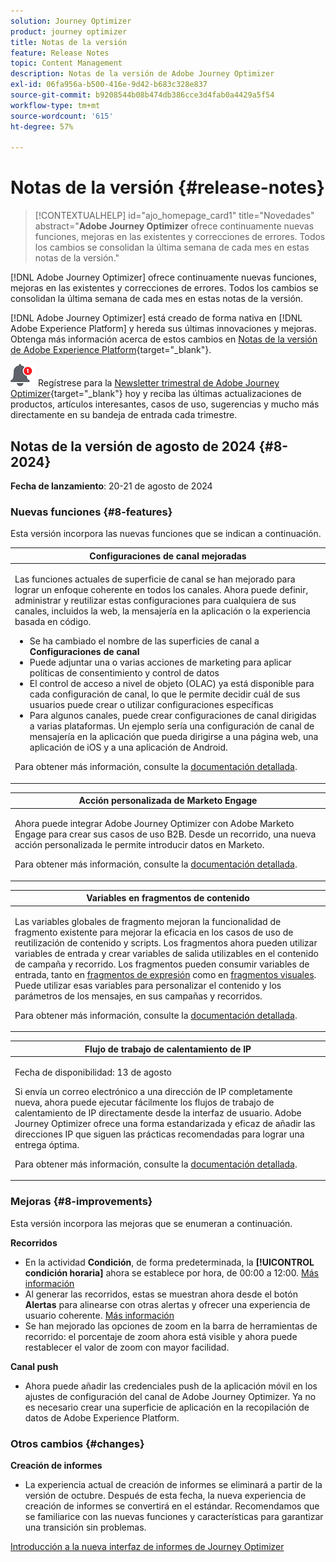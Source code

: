 ```yaml
---
solution: Journey Optimizer
product: journey optimizer
title: Notas de la versión
feature: Release Notes
topic: Content Management
description: Notas de la versión de Adobe Journey Optimizer
exl-id: 06fa956a-b500-416e-9d42-b683c328e837
source-git-commit: b9208544b08b474db386cce3d4fab0a4429a5f54
workflow-type: tm+mt
source-wordcount: '615'
ht-degree: 57%

---
```


# Notas de la versión {#release-notes}

>[!CONTEXTUALHELP]
>id="ajo_homepage_card1"
>title="Novedades"
>abstract="**Adobe Journey Optimizer** ofrece continuamente nuevas funciones, mejoras en las existentes y correcciones de errores. Todos los cambios se consolidan la última semana de cada mes en estas notas de la versión."

[!DNL Adobe Journey Optimizer] ofrece continuamente nuevas funciones, mejoras en las existentes y correcciones de errores. Todos los cambios se consolidan la última semana de cada mes en estas notas de la versión.

[!DNL Adobe Journey Optimizer] está creado de forma nativa en [!DNL Adobe Experience Platform] y hereda sus últimas innovaciones y mejoras. Obtenga más información acerca de estos cambios en [Notas de la versión de Adobe Experience Platform](https://experienceleague.adobe.com/docs/experience-platform/release-notes/latest.html?lang=es){target="_blank"}.

![Newsletter](../assets/do-not-localize/nl-icon.png) Regístrese para la [Newsletter trimestral de Adobe Journey Optimizer](https://www.adobe.com/subscription/Adobe_Journey_Optimizer_NL.html){target="_blank"} hoy y reciba las últimas actualizaciones de productos, artículos interesantes, casos de uso, sugerencias y mucho más directamente en su bandeja de entrada cada trimestre.

## Notas de la versión de agosto de 2024 {#8-2024}

**Fecha de lanzamiento**: 20-21 de agosto de 2024

<!--
>[!CAUTION]
>
>**Early release notes below are subject to change without prior notice until the release date**. Links, screens and updated documentation are published at the release date.
>
-->

### Nuevas funciones {#8-features}

Esta versión incorpora las nuevas funciones que se indican a continuación.

<!--table>
<thead>
<tr>
<th><strong>Guided Channel Setup</strong><br/></th>
</tr>
</thead>
<tbody>
<tr>
<td>
<p>Guided Channel Setup enables you to automate and validate channel setup in a unified experience, speeding up the process of getting started with Journey Optimizer. This new guided setup streamlines rapid channel configuration, ensuring all necessary resources are readily installed and working within Experience Platform, Journey Optimizer, and Data Collection. This enables marketing, product and data engineering teams to quickly begin with campaign and journey creation.</p>
</td>
</tr>
</tbody>
</table-->

<!--table>
<thead>
<tr>
<th><strong>Content Cards (Limited Availability)</strong><br/></th>
</tr>
</thead>
<tbody>
<tr>
<td>
<p>Content cards are a new digital messaging feature in Adobe Journey Optimizer that delivers personalized and engaging content directly within mobile apps and websites. Unlike traditional push notifications, Content Cards integrate seamlessly into the user interface, offering persistent, non-intrusive updates that enhance user interaction and experience.</p>
<p>This feature enables marketers to present relevant, rich media content to users, driving higher engagement and ensuring important messages are seen without disrupting the user journey.</p>
</br>
<p>Content card are currently only available for a set of organizations (Limited Availability). To gain access, contact your Adobe representative.</p>
</td>
</tr>
</tbody>
</table-->

<table>
<thead>
<tr>
<th><strong>Configuraciones de canal mejoradas</strong><br/></th>
</tr>
</thead>
<tbody>
<tr>
<td>
<p>Las funciones actuales de superficie de canal se han mejorado para lograr un enfoque coherente en todos los canales. Ahora puede definir, administrar y reutilizar estas configuraciones para cualquiera de sus canales, incluidos la web, la mensajería en la aplicación o la experiencia basada en código.</p>
<p><ul>
<li>Se ha cambiado el nombre de las superficies de canal a <strong>Configuraciones de canal</strong></li>
<li>Puede adjuntar una o varias acciones de marketing para aplicar políticas de consentimiento y control de datos</li>
<li>El control de acceso a nivel de objeto (OLAC) ya está disponible para cada configuración de canal, lo que le permite decidir cuál de sus usuarios puede crear o utilizar configuraciones específicas</li>
<li>Para algunos canales, puede crear configuraciones de canal dirigidas a varias plataformas. Un ejemplo sería una configuración de canal de mensajería en la aplicación que pueda dirigirse a una página web, una aplicación de iOS y a una aplicación de Android.</li>
</ul></p>
<p>Para obtener más información, consulte la <a href="../configuration/channel-surfaces.md">documentación detallada</a>.</p>
</td>
</tr>
</tbody>
</table>

<table>
<thead>
<tr>
<th><strong>Acción personalizada de Marketo Engage</strong><br/></th>
</tr>
</thead>
<tbody>
<tr>
<td>
<p>Ahora puede integrar Adobe Journey Optimizer con Adobe Marketo Engage para crear sus casos de uso B2B. Desde un recorrido, una nueva acción personalizada le permite introducir datos en Marketo.</p>
<p>Para obtener más información, consulte la <a href="../action/marketo-engage.md">documentación detallada</a>.</p>
</td>
</tr>
</tbody>
</table>


<table>
<thead>
<tr>
<th><strong>Variables en fragmentos de contenido</strong><br/></th>
</tr>
</thead>
<tbody>
<tr>
<td>
<p>Las variables globales de fragmento mejoran la funcionalidad de fragmento existente para mejorar la eficacia en los casos de uso de reutilización de contenido y scripts. Los fragmentos ahora pueden utilizar variables de entrada y crear variables de salida utilizables en el contenido de campaña y recorrido. Los fragmentos pueden consumir variables de entrada, tanto en <a href="../personalization/use-expression-fragments.md">fragmentos de expresión</a> como en <a href="../email/use-visual-fragments.md">fragmentos visuales</a>. Puede utilizar esas variables para personalizar el contenido y los parámetros de los mensajes, en sus campañas y recorridos.</p>
<p>Para obtener más información, consulte la <a href="../personalization/use-expression-fragments.md">documentación detallada</a>.</p>
</p>
</td>
</tr>
</tbody>
</table>

<table>
<thead>
<tr>
<th><strong>Flujo de trabajo de calentamiento de IP</strong><br/></th>
</tr>
</thead>
<tbody>
<tr>
<td>
<p>Fecha de disponibilidad: 13 de agosto</p>
<p>Si envía un correo electrónico a una dirección de IP completamente nueva, ahora puede ejecutar fácilmente los flujos de trabajo de calentamiento de IP directamente desde la interfaz de usuario. Adobe Journey Optimizer ofrece una forma estandarizada y eficaz de añadir las direcciones IP que siguen las prácticas recomendadas para lograr una entrega óptima.</p>
<p>Para obtener más información, consulte la <a href="../configuration/ip-warmup-gs.md">documentación detallada</a>.</p>
</td>
</tr>
</tbody>
</table>


### Mejoras {#8-improvements}

Esta versión incorpora las mejoras que se enumeran a continuación.

**Recorridos**

* En la actividad **Condición**, de forma predeterminada, la **[!UICONTROL condición horaria]** ahora se establece por hora, de 00:00 a 12:00. [Más información](../building-journeys/condition-activity.md#time_condition)
* Al generar las recorridos, estas se muestran ahora desde el botón **Alertas** para alinearse con otras alertas y ofrecer una experiencia de usuario coherente. [Más información](../building-journeys/troubleshooting.md#checking-for-errors-before-testing)
* Se han mejorado las opciones de zoom en la barra de herramientas de recorrido: el porcentaje de zoom ahora está visible y ahora puede restablecer el valor de zoom con mayor facilidad.

<!--**Audiences and Profiles**-->

<!--* The use of audiences from custom upload (CSV file) is now available for use with Privacy and Security Shield add-on.-->
<!--* When targeting a custom upload (CSV file) audience, you can now use attributes from the file in your campaigns and journeys. These attributes are available in the personalization editor, to personalize your messages, and the journey advanced expression editor.-->
<!--* The License usage dashboard now shows the count of Engageable Profiles. [Read more](../audience/license-usage.md)-->

**Canal push**

* Ahora puede añadir las credenciales push de la aplicación móvil en los ajustes de configuración del canal de Adobe Journey Optimizer. Ya no es necesario crear una superficie de aplicación en la recopilación de datos de Adobe Experience Platform.


### Otros cambios {#changes}

**Creación de informes**

* La experiencia actual de creación de informes se eliminará a partir de la versión de octubre. Después de esta fecha, la nueva experiencia de creación de informes se convertirá en el estándar. Recomendamos que se familiarice con las nuevas funciones y características para garantizar una transición sin problemas.

[Introducción a la nueva interfaz de informes de Journey Optimizer](../reports/report-gs-cja.md)
